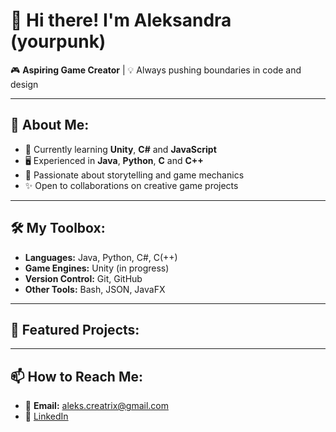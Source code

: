 # 👋 Hi there! I'm Aleksandra (yourpunk)

🎮 **Aspiring Game Creator** | 💡 Always pushing boundaries in code and design

---

## 🌟 About Me:
- 🔭 Currently learning **Unity**, **C#** and **JavaScript**
- 🖥️ Experienced in **Java**, **Python**, **C** and **C++**
- 🎨 Passionate about storytelling and game mechanics
- ✨ Open to collaborations on creative game projects

---

## 🛠️ My Toolbox:
- **Languages:** Java, Python, C#, C(++)
- **Game Engines:** Unity (in progress)
- **Version Control:** Git, GitHub
- **Other Tools:** Bash, JSON, JavaFX

---

## 📂 Featured Projects:


---

## 📫 How to Reach Me:
- 📧 **Email:** [aleks.creatrix@gmail.com](mailto:aleks.creatrix@gmail.com)
- 💼 [LinkedIn](https://www.linkedin.com/in/aleksandra-kenig-285757342/)
